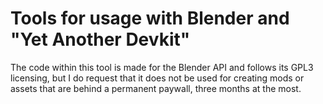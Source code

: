 # Tools for usage with Blender and "Yet Another Devkit"
The code within this tool is made for the Blender API and follows its GPL3 licensing, but I do request that it does not be used for creating mods 
or assets that are behind a permanent paywall, three months at the most.
